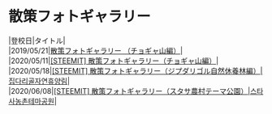 # 散策フォトギャラリー

|登校日|タイトル|  
|2019/05/21|[散策フォトギャラリー （チョギャ山編）](https://steemit.com/dtube/@yasu/e2rv1y4q)|  
|2020/05/11|[[STEEMIT] 散策フォトギャラリー（チョギャ山編）](https://steemit.com/hive-101145/@yasu/5antz8-steemit)|  
|2020/05/18|[[STEEMIT] 散策フォトギャラリー（ジプダリゴル自然休養林編）|집다리골자연휴양림](https://steemit.com/hive-101145/@yasu/steemit-or)|  
|2020/06/08|[[STEEMIT] 散策フォトギャラリー（スタサ農村テーマ公園）|스타사농촌테마공원](https://steemit.com/hive-101145/@yasu/5ryuel-steemit-or)|  
